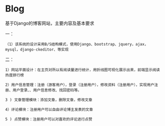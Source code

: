 # Blog

基于Django的博客网站，主要内容及基本要求

一：   

    （1）该系统的设计采用B/S结构模式，使用Django、bootstrap、jquery，ajax，mysql，django-ckeditor、等实现

二：

    1）网站平面设计：在主页对所以有阅读量进行统计，用折线图可视化展示出来，前端显示阅读热度排行榜

    2）用户信息管理：注册（游客用户），登录（注册用户），修改资料（注册用户），实现用户注册、用户登录、、用户信息修改、找回密码等。

    3 ) 文章管理模块：添加文章，删除文章，修改文章

    4）评论模块：注册用户可以自由评论博主发表的文章

    5 ) 点赞模块：注册用户可以对喜欢的评论进行点赞
